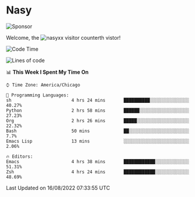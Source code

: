 # Nasy

<!--
<p align="center">
<img height="200" src="https://github-readme-stats.vercel.app/api?username=nasyxx&count_private=true&show_icons=true&theme=dracula&include_all_commits=true"/>
<img height="200" src="https://github-readme-stats.vercel.app/api/top-langs/?username=nasyxx&theme=dracula&hide=html,jupyter+notebook&count_private=true&show_icons=true"/>
</p>

  
----------------
-->

![Sponsor](https://img.shields.io/static/v1.svg?label=Sponsor&message=%E2%9D%A4&logo=GitHub&style=flat&color=pink)
 
Welcome, the ![nasyxx visitor counter](https://count.getloli.com/get/@nasyxx?theme=rule34)th vistor!
 
<!--START_SECTION:waka-->
![Code Time](http://img.shields.io/badge/Code%20Time-2%2C555%20hrs%2026%20mins-blue)

![Lines of code](https://img.shields.io/badge/From%20Hello%20World%20I%27ve%20Written-5%20Million%20lines%20of%20code-blue)

📊 **This Week I Spent My Time On** 

```text
⌚︎ Time Zone: America/Chicago

💬 Programming Languages: 
sh                       4 hrs 24 mins       ██████████░░░░░░░░░░░░░░░   40.27% 
Python                   2 hrs 58 mins       ██████░░░░░░░░░░░░░░░░░░░   27.23% 
Org                      2 hrs 26 mins       █████░░░░░░░░░░░░░░░░░░░░   22.32% 
Bash                     50 mins             ██░░░░░░░░░░░░░░░░░░░░░░░   7.7% 
Emacs Lisp               13 mins             ░░░░░░░░░░░░░░░░░░░░░░░░░   2.06%

🔥 Editors: 
Emacs                    4 hrs 38 mins       ████████████░░░░░░░░░░░░░   51.31% 
Zsh                      4 hrs 24 mins       ████████████░░░░░░░░░░░░░   48.69%

```


 Last Updated on 16/08/2022 07:33:55 UTC
<!--END_SECTION:waka-->

<!-- ![visitors](https://visitor-badge.laobi.icu/badge?page_id=nasyxx.nasyxx) -->
